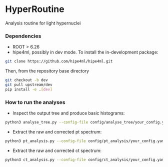 # HyperRoutine
Analysis routine for light hypernuclei

### Dependencies
- ROOT > 6.26
- hipe4ml, possibly in dev mode. To install the in-development package:

```bash
git clone https://github.com/hipe4ml/hipe4ml.git
```

Then, from the repository base directory
```bash
git checkout -b dev
git pull upstream/dev
pip install -e .[dev]
```


### How to run the analyses
- Inspect the output tree and produce basic histograms:
```bash
python3 analyse_tree.py --config-file config/analyse_tree/your_config.yaml
```
- Extract the raw and corrected pt spectrum:
```bash
python3 pt_analysis.py --config-file config/pt_analysis/your_config.yaml
```

- Extract the raw and corrected ct spectrum:
```bash
python3 ct_analysis.py --config-file config/ct_analysis/your_config.yaml
```
